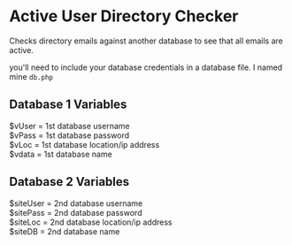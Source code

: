 # Active User Directory Checker
Checks directory emails against another database to see that all emails are active.

you'll need to include your database credentials in a database file. I named mine ```db.php```

## Database 1 Variables<br>
$vUser = 1st database username<br>
$vPass = 1st database password<br>
$vLoc = 1st database location/ip address<br>
$vdata = 1st database name<br>

## Database 2 Variables<br>
$siteUser = 2nd database username<br>
$sitePass = 2nd database password<br>
$siteLoc = 2nd database location/ip address<br>
$siteDB = 2nd database name<br>
